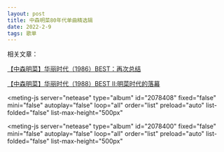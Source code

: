 ```yaml
---
layout: post
title: 中森明菜80年代单曲精选辑
date: 2022-2-9
tags: 歌单
---
```




相关文章：

<a href="https://www.bilibili.com/read/cv9845064" target="_blank">【中森明菜】华丽时代（1986）BEST：再次总结</a>

<a href="https://www.bilibili.com/read/cv12112035" target="_blank">【中森明菜】华丽时代（1988）BEST Ⅱ:明菜时代的落幕</a>


<style>
    @import url(https://cdn.jsdelivr.net/npm/aplayer/dist/APlayer.min.css);
</style>
<script src="https://cdn.jsdelivr.net/npm/aplayer/dist/APlayer.min.js"></script>
<script src="https://cdn.jsdelivr.net/npm/meting@2.0.1/dist/Meting.min.js"></script>
<meting-js 
	server="netease" 
	type="album" 
	id="2078408"
	fixed="false"
	mini="false" 
	autoplay="false"
	loop="all"
	order="list"
	preload="auto"
	list-folded="false"
	list-max-height="500px" 

></meting-js>

<style>
    @import url(https://cdn.jsdelivr.net/npm/aplayer/dist/APlayer.min.css);
</style>
<script src="https://cdn.jsdelivr.net/npm/aplayer/dist/APlayer.min.js"></script>
<script src="https://cdn.jsdelivr.net/npm/meting@2.0.1/dist/Meting.min.js"></script>
<meting-js 
	server="netease" 
	type="album" 
	id="2078400"
	fixed="false"
	mini="false"
	autoplay="false"
	loop="all"
	order="list"
	preload="auto"
	list-folded="false"
	list-max-height="500px" 

></meting-js>